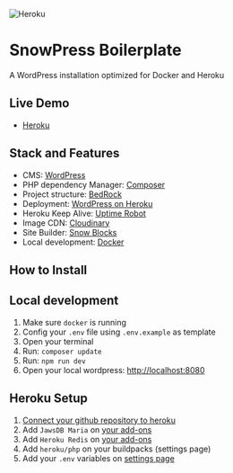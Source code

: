 ![Heroku](https://snowpress-boilerplate.herokuapp.com/)

# SnowPress Boilerplate

A WordPress installation optimized for Docker and Heroku

## Live Demo

- <a href="https://snowpress-boilerplate.herokuapp.com/">Heroku</a>

## Stack and Features

- CMS: <a href="https://wordpress.org/">WordPress</a>
- PHP dependency Manager: <a href="http://getcomposer.org/">Composer</a>
- Project structure: <a href="https://roots.io/bedrock/">BedRock</a>
- Deployment: <a href="https://github.com/PhilippHeuer/wordpress-heroku">WordPress on Heroku</a>
- Heroku Keep Alive: <a href='https://uptimerobot.com/'>Uptime Robot</a>
- Image CDN: <a href="https://cloudinary.com/">Cloudinary</a>
- Site Builder: <a href="https://github.com/marceloglacial/snow-blocks">Snow Blocks</a>
- Local development: <a href='https://www.docker.com/'>Docker</a>

## How to Install

## Local development

1. Make sure `docker` is running
2. Config your `.env` file using `.env.example` as template
3. Open your terminal
4. Run: `composer update` 
5. Run: `npm run dev`
6. Open your local wordpress: [http://localhost:8080](http://localhost:8080)

## Heroku Setup 

1. [Connect your github repository to heroku](https://devcenter.heroku.com/articles/github-integration)
2. Add `JawsDB Maria` on [your add-ons](https://devcenter.heroku.com/articles/managing-add-ons)
3. Add `Heroku Redis` on [your add-ons](https://devcenter.heroku.com/articles/managing-add-ons)
4. Add `heroku/php` on your buildpacks (settings page)
5. Add your `.env` variables on [settings page](https://devcenter.heroku.com/articles/config-vars)
